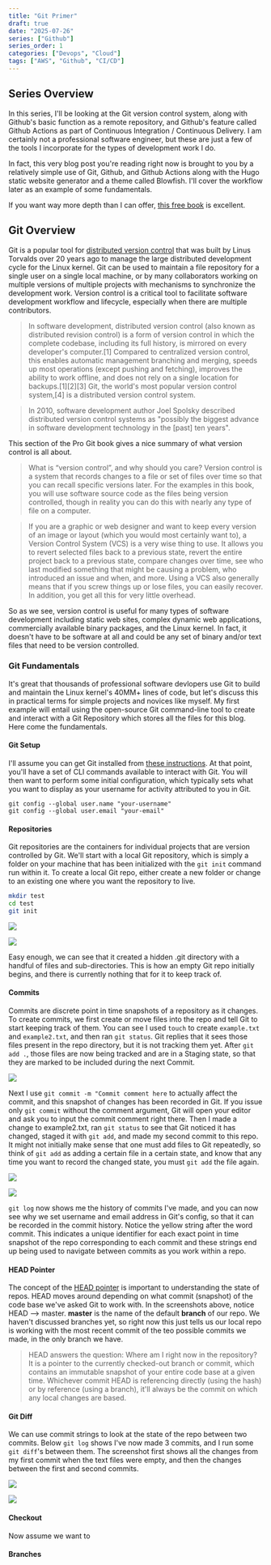 ```yaml
---
title: "Git Primer"
draft: true
date: "2025-07-26"
series: ["Github"]
series_order: 1
categories: ["Devops", "Cloud"]
tags: ["AWS", "Github", "CI/CD"]
---
```


## Series Overview

In this series, I'll be looking at the Git version control system, along with Github's basic function as a remote repository, and Github's feature called Github Actions as part of Continuous Integration / Continuous Delivery. I am certainly not a professional software engineer, but these are just a few of the tools I incorporate for the types of development work I do.

In fact, this very blog post you're reading right now is brought to you by a relatively simple use of Git, Github, and Github Actions along with the Hugo static website generator and a theme called Blowfish. I'll cover the workflow later as an example of some fundamentals.

If you want way more depth than I can offer, [this free book](https://git-scm.com/book/en/v2/Getting-Started-About-Version-Control) is excellent.

## Git Overview

Git is a popular tool for [distributed version control](https://en.wikipedia.org/wiki/Distributed_version_control) that was built by Linus Torvalds over 20 years ago to manage the large distributed development cycle for the Linux kernel. Git can be used to maintain a file repository for a single user on a single local machine, or by many collaborators working on multiple versions of multiple projects with mechanisms to synchronize the development work. Version control is a critical tool to facilitate software development workflow and lifecycle, especially when there are multiple contributors.

> In software development, distributed version control (also known as distributed revision control) is a form of version control in which the complete codebase, including its full history, is mirrored on every developer's computer.[1] Compared to centralized version control, this enables automatic management branching and merging, speeds up most operations (except pushing and fetching), improves the ability to work offline, and does not rely on a single location for backups.[1][2][3] Git, the world's most popular version control system,[4] is a distributed version control system.

> In 2010, software development author Joel Spolsky described distributed version control systems as "possibly the biggest advance in software development technology in the [past] ten years".

This section of the Pro Git book gives a nice summary of what version control is all about.

>What is “version control”, and why should you care? Version control is a system that records changes to a file or set of files over time so that you can recall specific versions later. For the examples in this book, you will use software source code as the files being version controlled, though in reality you can do this with nearly any type of file on a computer.

>If you are a graphic or web designer and want to keep every version of an image or layout (which you would most certainly want to), a Version Control System (VCS) is a very wise thing to use. It allows you to revert selected files back to a previous state, revert the entire project back to a previous state, compare changes over time, see who last modified something that might be causing a problem, who introduced an issue and when, and more. Using a VCS also generally means that if you screw things up or lose files, you can easily recover. In addition, you get all this for very little overhead.

So as we see, version control is useful for many types of software development including static web sites,  complex dynamic web applications, commercially available binary packages, and the Linux kernel. In fact, it doesn't have to be software at all and could be any set of binary and/or text files that need to be version controlled.

### Git Fundamentals

It's great that thousands of professional software devlopers use Git to build and maintain the Linux kernel's 40MM+ lines of code, but let's discuss this in practical terms for simple projects and novices like myself. My first example will entail using the open-source Git command-line tool to create and interact with a Git Repository which stores all the files for this blog. Here come the fundamentals.

#### Git Setup

I'll assume you can get Git installed from [these instructions](https://git-scm.com/downloads). At that point, you'll have a set of CLI commands available to interact with Git. You will then want to perform some initial configuration, which typically sets what you want to display as your username for activity attributed to you in Git.

```
git config --global user.name "your-username"
git config --global user.email "your-email"
```
#### Repositories

Git repositories are the containers for individual projects that are version controlled by Git. We'll start with a local Git repository, which is simply a folder on your machine that has been initialized with the `git init` command run within it. To create a local Git repo, either create a new folder or change to an existing one where you want the repository to live.

```bash
mkdir test
cd test
git init
```

![](/images/git-init.png)

![](/images/git-tree.png)

Easy enough, we can see that it created a hidden .git directory with a handful of files and sub-directories. This is how an empty Git repo initially begins, and there is currently nothing that for it to keep track of.

#### Commits

Commits are discrete point in time snapshots of a repository as it changes. To create commits, we first create or move files into the repo and tell Git to start keeping track of them. You can see I used `touch` to create `example.txt` and `example2.txt`, and then ran `git status`. Git replies that it sees those files present in the repo directory, but it is not tracking them yet. After `git add .`, those files are now being tracked and are in a Staging state, so that they are marked to be included during the next Commit.

![](/images/git-commit.png)

Next I use `git commit -m "Commit comment here` to actually affect the commit, and this snapshot of changes has been recorded in Git. If you issue only `git commit` without the comment argument, Git will open your editor and ask you to input the commit comment right there. Then I made a change to example2.txt, ran `git status` to see that Git noticed it has changed, staged it with `git add`, and made my second commit to this repo. It might not initially make sense that one must add files to Git repeatedly, so think of `git add` as adding a certain file in a certain state, and know that any time you want to record the changed state, you must `git add` the file again.

![](/images/git-commit.png)

![](/images/git-log.png)

`git log` now shows me the history of commits I've made, and you can now see why we set username and email address in Git's config, so that it can be recorded in the commit history. Notice the yellow string after the word commit. This indicates a unique identifier for each exact point in time snapshot of the repo corresponding to each commit and these strings end up being used to navigate between commits as you work within a repo.

#### HEAD Pointer

The concept of the [HEAD pointer](https://blog.git-init.com/what-is-head-in-git/) is important to understanding the state of repos. HEAD moves around depending on what commit (snapshot) of the code base we've asked Git to work with. In the screenshots above, notice HEAD --> master. **master** is the name of the default **branch** of our repo. We haven't discussed branches yet, so right now this just tells us our local repo is working with the most recent commit of the teo possible commits we made, in the only branch we have.

>HEAD answers the question: Where am I right now in the repository? It is a pointer to the currently checked-out branch or commit, which contains an immutable snapshot of your entire code base at a given time. Whichever commit HEAD is referencing directly (using the hash) or by reference (using a branch), it'll always be the commit on which any local changes are based.

#### Git Diff

We can use commit strings to look at the state of the repo between two commits. Below `git log` shows I've now made 3 commits, and I run some `git diff`'s between them. The screenshot first shows all the changes from my first commit when the text files were empty, and then the changes between the first and second commits.

![](/images/git-log2.png)

![](/images/git-diff2.png)

#### Checkout

Now assume we want to 

#### Branches

